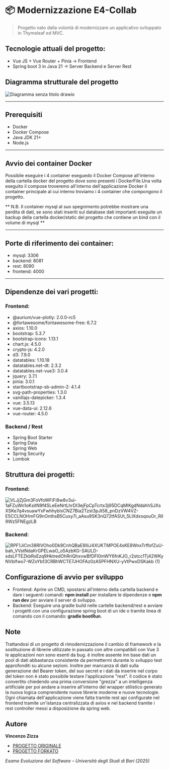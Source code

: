 # 📦 Modernizzazione E4-Collab
> Progetto nato dalla volontà di modernizzare un applicativo sviluppato in Thymeleaf ed MVC.

## Tecnologie attuali del progetto:
- Vue JS + Vue Router + Pinia -> Frontend
- Spring boot 3 in Java 21 -> Server Backend e Server Rest

## Diagramma strutturale del progetto
![Diagramma senza titolo drawio](https://github.com/user-attachments/assets/9b7ae4a3-edaf-4f84-9c62-c2282f0e1aa7)

---

## Prerequisiti

- Docker
- Docker Compose
- Java JDK 21+
- Node.js

---

## Avvio dei container Docker
Possibile eseguire i 4 container eseguedo il Docker Compose all'interno della cartella docker del progetto dove sono presenti i DockerFile.Una volta eseguito il compose troveremo all'interno dell'applicazione Docker il container principale al cui interno troviamo i 4 container che compongono il progetto.

** N.B. Il container mysql al suo spegnimento potrebbe mostrare una perdita di dati, se sono stati inseriti sul database dati importanti eseguite un backup della cartella docker/static del progetto che contiene un bind con il volume di mysql **

---

## Porte di riferimento dei container:
- mysql: 3306
- backend: 8081
- rest: 8090
- frontend: 4000

---

## Dipendenze dei vari progetti:
### Frontend:
- @aurium/vue-plotly: 2.0.0-rc5
- @fortawesome/fontawesome-free: 6.7.2
- axios: 1.10.0
- bootstrap: 5.3.7
- bootstrap-icons: 1.13.1
- chart.js: 4.5.0
- crypto-js: 4.2.0
- d3: 7.9.0
- datatables: 1.10.18
- datatables.net-dt: 2.3.2
- datatables.net-vue3: 3.0.4
- jquery: 3.7.1
- pinia: 3.0.1
- startbootstrap-sb-admin-2: 4.1.4
- svg-path-properties: 1.3.0
- vanillajs-datepicker: 1.3.4
- vue: 3.5.13
- vue-data-ui: 2.12.6
- vue-router: 4.5.0
### Backend / Rest
- Spring Boot Starter 
- Spring Data 
- Spring Web 
- Spring Security 
- Lombok

## Struttura dei progetti:
### Frontend:
![VLJjZjGm3FoVfoWFiFi8w8v3ui-1aFZuWn1oKsitN9f4SLeEeNrtLhrDI3ejFpCpTcrtx3j95DCqMlKgdNdahhSJXsXSKe7q4vsuawYxFwhhyblxCNZ7Bia2Tzst3pJt58_pnDzVW4VZ-E5CCLNOHmFG9nOnthsB5Cuxy7i_aAsu9SK3nQ72tfASUt_5LlXdxsqouOr_RiI9Wz5FNEgzLB](https://github.com/user-attachments/assets/912ae41c-e67a-4291-8884-4a559885e673)

### Backend:
![RPF1JiCm38RlVOho0Dk9CnhQBaE8IIiJ4XUKTMPOE4sKE8WnxTrffofZuU-bah_VVstNdaKrGPELwaO_o5AzbKG-SAULD-sdsLFTEZkbRsEzq9HktredOhRriQhxvwBfDFI0mWY6fnKJO_r2stcc1Tj42WKyNVbIfwo7-WZoYb13CRBhWCTE7JHOFAz0zA5PFHNXU-yVtPwxDSKakb (1)](https://github.com/user-attachments/assets/83d4d1aa-144f-47ed-8bdb-a6821edc04c5)

## Configurazione di avvio per sviluppo
- Frontend: Aprire un CMD, spostarsi all'interno della cartella backend e dare i seguenti comandi: **npm install** per installare le dipendenze e **npm run dev** per avviare il server di sviluppo.
- Backend: Eseguire una gradle build nelle cartelle backend/rest e avviare i progetti con una configurazione spring boot di un ide o tramite linea di comando con il comando: **gradle bootRun**.

## Note
Trattandosi di un progetto di rimodernizzazione il cambio di framework e la sostituzione di librerie utilizzate in passato con altre compatibili con Vue 3 le applicazioni non sono esenti da bug. è inoltre assente inn base dati un pool di dati abbastanza consistente da permettermi durante lo sviluppo test approfonditi su alcune sezioni. Inoltre per mancanza di dati sulla generazione del Bearer token, del suo secret e i dati da inserire nel corpo del token non è stato possibile testare l'applicazione "rest". Il codice è stato convertito chiedendo una prima conversione "grezza" a un intelligenza artificiale per poi andare a inserire all'interno del wrapper stilistico generato la nuova logica comprendente nuove librerie moderne e nuove tecnologie. Ogni chiamata dell'applicazione viene fatta tramite rest api configurate nel frontend tramite un'istanza centralizzata di axios e nel backend tramite i rest controller messi a disposizione da spring web.

## Autore

**Vincenzo Zizza**

- [PROGETTO ORIGINALE](https://github.com/collab-uniba/E4-Collab)
- [PROGETTO FORKATO](https://github.com/matteopassaro/Evoluzione_Software/)

*Esame Evoluzione del Software – Università degli Studi di Bari (2025)*
